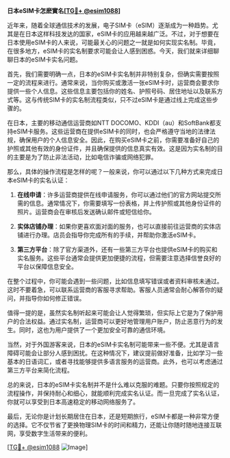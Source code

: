 **日本eSIM卡怎麽實名[[TG💪+ @esim1088](https://t.me/s/esim1088)]**

近年来，随着全球通信技术的发展，电子SIM卡（eSIM）逐渐成为一种趋势。尤其是在日本这样科技发达的国家，eSIM卡的应用越来越广泛。不过，对于想要在日本使用eSIM卡的人来说，可能最关心的问题之一就是如何实现实名制。毕竟，在很多地方，eSIM卡的实名制要求可能会让人感到困惑。今天，我们就来详细聊聊日本的eSIM卡实名问题。

首先，我们需要明确一点，日本的eSIM卡实名制并非特别复杂，但确实需要按照一定的流程来进行。通常来说，当你购买或激活一张eSIM卡时，运营商会要求你提供一些个人信息。这些信息主要包括你的姓名、护照号码、居住地址以及联系方式等。这与传统SIM卡的实名制流程类似，只不过eSIM卡是通过线上完成这些步骤的。

在日本，主要的移动通信运营商如NTT DOCOMO、KDDI（au）和SoftBank都支持eSIM卡服务。这些运营商在提供eSIM卡的同时，也会严格遵守当地的法律法规，确保用户的个人信息安全。因此，在购买eSIM卡之前，你需要准备好自己的护照或其他有效的身份证件，并且确保提供的信息真实有效。这是因为实名制的目的主要是为了防止非法活动，比如电信诈骗或网络犯罪。

那么，具体的操作流程是怎样的呢？一般来说，你可以通过以下几种方式来完成日本eSIM卡的实名认证：

1. **在线申请**：许多运营商提供在线申请服务，你可以通过他们的官方网站提交所需的信息。通常情况下，你需要填写一份表格，并上传护照或其他身份证件的照片。运营商会在审核后发送确认邮件或短信给你。

2. **实体店铺办理**：如果你更喜欢面对面的服务，也可以直接前往运营商的实体店铺进行办理。店员会指导你完成所有的手续，并帮助你激活eSIM卡。

3. **第三方平台**：除了官方渠道外，还有一些第三方平台也提供eSIM卡的购买和实名服务。这些平台通常会提供更加便捷的流程，但需要注意选择信誉良好的平台以保障信息安全。

在整个过程中，你可能会遇到一些问题，比如信息填写错误或者资料审核未通过。这时不要着急，可以联系运营商的客服寻求帮助。客服人员通常会耐心解答你的疑问，并指导你如何修正错误。

值得一提的是，虽然实名制听起来可能会让人觉得繁琐，但实际上它是为了保护用户的合法权益。通过实名制，运营商可以更好地管理用户账户，防止恶意行为的发生。同时，这也为用户提供了一个更加安全可靠的通信环境。

当然，对于外国游客来说，日本的eSIM卡实名制可能带来一些不便。尤其是语言障碍可能会让部分人感到困扰。在这种情况下，建议提前做好准备，比如学习一些基本的日语词汇，或者寻找能够提供多语言服务的运营商。此外，也可以考虑通过第三方平台来简化流程。

总的来说，日本的eSIM卡实名制并不是什么难以克服的难题。只要你按照规定的流程操作，并保持耐心和细心，就能顺利完成实名认证。而一旦完成了实名认证，你就可以享受到日本高速稳定的移动网络服务了。

最后，无论你是计划长期居住在日本，还是短期旅行，eSIM卡都是一种非常方便的选择。它不仅节省了更换物理SIM卡的时间和精力，还能让你随时随地连接互联网，享受数字生活带来的便利。

[[TG💪+ @esim1088](https://t.me/s/esim1088) ![Image](https://i.postimg.cc/4NQfJmqS/Snipaste-2025-05-13-00-14-12.png)]